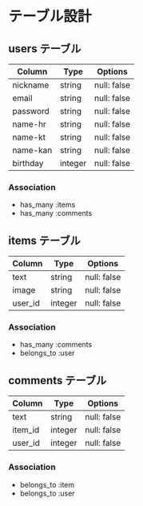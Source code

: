 # テーブル設計

## users テーブル

| Column   | Type    | Options     |
| -------- | ------  | ----------- |
| nickname | string  | null: false |
| email    | string  | null: false |
| password | string  | null: false |
| name-hr  | string  | null: false |
| name-kt  | string  | null: false |
| name-kan | string  | null: false |
| birthday | integer | null: false |

### Association

- has_many :items
- has_many :comments

## items テーブル

| Column  | Type       | Options     |
| ------  | ---------- | ----------- |
| text    | string     | null: false |
| image   | string     | null: false |
| user_id | integer    | null: false |

### Association

- has_many :comments
- belongs_to :user

## comments テーブル

| Column  | Type       | Options     |
| ------  | ---------- | ----------- |
| text    | string     | null: false |
| item_id | integer    | null: false |
| user_id | integer    | null: false |

### Association

- belongs_to :item
- belongs_to :user

